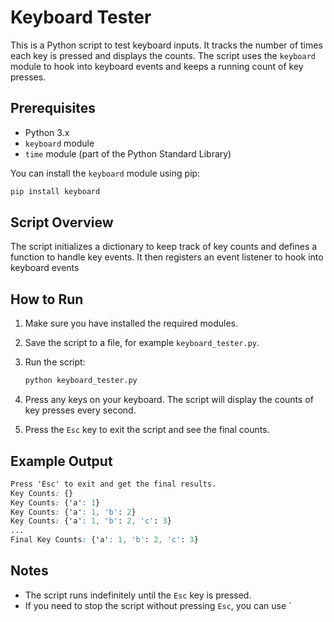 # Keyboard Tester

This is a Python script to test keyboard inputs. It tracks the number of times each key is pressed and displays the counts. The script uses the `keyboard` module to hook into keyboard events and keeps a running count of key presses.

## Prerequisites

- Python 3.x
- `keyboard` module
- `time` module (part of the Python Standard Library)

You can install the `keyboard` module using pip:

```bash
pip install keyboard
```

## Script Overview

The script initializes a dictionary to keep track of key counts and defines a function to handle key events. It then registers an event listener to hook into keyboard events

## How to Run

1. Make sure you have installed the required modules.
2. Save the script to a file, for example `keyboard_tester.py`.
3. Run the script:

    ```bash
    python keyboard_tester.py
    ```

4. Press any keys on your keyboard. The script will display the counts of key presses every second.
5. Press the `Esc` key to exit the script and see the final counts.


## Example Output

```css
Press 'Esc' to exit and get the final results.
Key Counts: {}
Key Counts: {'a': 1}
Key Counts: {'a': 1, 'b': 2}
Key Counts: {'a': 1, 'b': 2, 'c': 3}
...
Final Key Counts: {'a': 1, 'b': 2, 'c': 3}
```
## Notes

- The script runs indefinitely until the `Esc` key is pressed.
- If you need to stop the script without pressing `Esc`, you can use `
